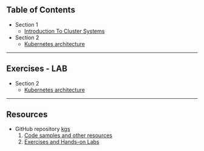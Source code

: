## Table of Contents

 - Section 1
   - [Introduction To Cluster Systems](web_K_S1_Introduction_to_cluster_systems.html)  
 - Section 2 
   - [Kubernetes architecture](web_K_S2_Kubernetes_architecture.html)


---

## Exercises - LAB 
 - Section 2 
   - [Kubernetes architecture](https://github.com/gerassimos/kgs/blob/main/exercises/K_S2_Kubernetes_architecture_ex.md)


---

## Resources  
 - GitHub repository [kgs](https://github.com/gerassimos/kgs)
   1. [Code samples and other resources](https://github.com/gerassimos/kgs/tree/main/resources)
   1. [Exercises and Hands-on Labs](https://github.com/gerassimos/kgs/tree/main/exercises)
